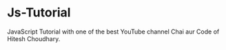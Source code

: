 # Js-Tutorial
JavaScript Tutorial with one of the best YouTube channel Chai aur Code of Hitesh Choudhary.
